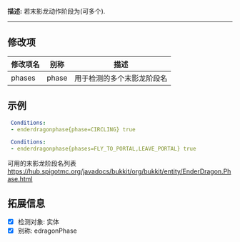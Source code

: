 **描述:** 若末影龙动作阶段为(可多个).

---

修改项
---

| 修改项名  | 别称           | 描述                      |
| --------- | -------------- | ------------------------- |
| phases | phase | 用于检测的多个末影龙阶段名 |

示例
---

```yaml
 Conditions:
 - enderdragonphase{phase=CIRCLING} true
```
```yaml
 Conditions:
 - enderdragonphase{phases=FLY_TO_PORTAL,LEAVE_PORTAL} true
```

可用的末影龙阶段名列表 https://hub.spigotmc.org/javadocs/bukkit/org/bukkit/entity/EnderDragon.Phase.html

拓展信息
---

- [x] 检测对象: 实体
- [x] 别称: edragonPhase